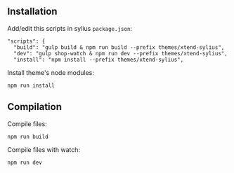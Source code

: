 Installation
------------

Add/edit this scripts in sylius `package.json`:

```
"scripts": {
  "build": "gulp build & npm run build --prefix themes/xtend-sylius",
  "dev": "gulp shop-watch & npm run dev --prefix themes/xtend-sylius",
  "install": "npm install --prefix themes/xtend-sylius",
```

Install theme's node modules:

```
npm run install
```

Compilation
------------

Compile files:

```
npm run build
```

Compile files with watch:

```
npm run dev
```
